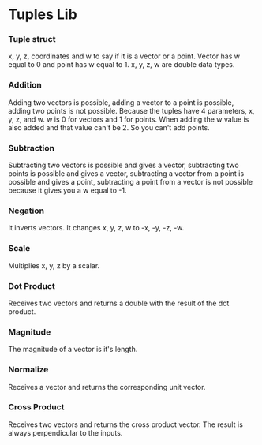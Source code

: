 # Tuples Lib

### Tuple struct
x, y, z, coordinates and w to say if it is a vector or a point. Vector has w equal to 0 and point has w equal to 1. x, y, z, w are double data types.

### Addition
Adding two vectors is possible, adding a vector to a point is possible, adding two points is not possible. Because the tuples have 4 parameters, x, y, z, and w. w is 0 for vectors and 1 for points. When adding the w value is also added and that value can't be 2. So you can't add points.

### Subtraction
Subtracting two vectors is possible and gives a vector, subtracting two points is possible and gives a vector, subtracting a vector from a point is possible and gives a point, subtracting a point from a vector is not possible because it gives you a w equal to -1.

### Negation
It inverts vectors. It changes x, y, z, w to -x, -y, -z, -w.

### Scale
Multiplies x, y, z by a scalar.

### Dot Product
Receives two vectors and returns a double with the result of the dot product.

### Magnitude
The magnitude of a vector is it's length.

### Normalize
Receives a vector and returns the corresponding unit vector.

### Cross Product
Receives two vectors and returns the cross product vector. The result is always perpendicular to the inputs.